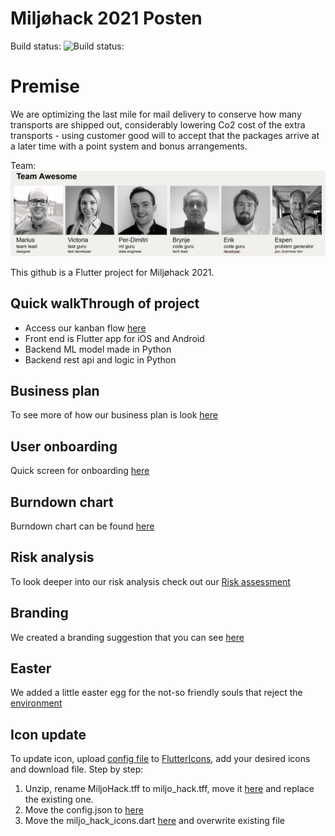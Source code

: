 # Miljøhack 2021 Posten
Build status: ![Build status:](https://github.com/brynjen/miljohack2021/actions/workflows/dart.yml/badge.svg)

# Premise
We are optimizing the last mile for mail delivery to conserve how many transports are shipped out,
considerably lowering Co2 cost of the extra transports - using customer good will to accept that
the packages arrive at a later time with a point system and bonus arrangements.

Team: ![Team Awesome](team-awesome.png "Team awesome")


This github is a Flutter project for Miljøhack 2021.

## Quick walkThrough of project
- Access our kanban flow [here](https://github.com/brynjen/miljohack2021/projects/1)
- Front end is Flutter app for iOS and Android
- Backend ML model made in Python
- Backend rest api and logic in Python

## Business plan
To see more of how our business plan is look [here](business-plan.png)

## User onboarding
Quick screen for onboarding [here](bruker-onboarding.png)

## Burndown chart
Burndown chart can be found [here](burndown.png)

## Risk analysis
To look deeper into our risk analysis check out our [Risk assessment](forretningsrisk.png)

## Branding
We created a branding suggestion that you can see [here](branding.png)

## Easter
We added a little easter egg for the not-so friendly souls that reject the [environment](easteregg.png)

## Icon update
To update icon, upload [config file](assets/icons/config.json) to [FlutterIcons](https://www.fluttericons.com),
add your desired icons and download file. Step by step:
1. Unzip, rename MiljoHack.tff to miljo_hack.tff, move it [here](assets/icons/) and replace the 
   existing one.
2. Move the config.json to [here](assets/icons/)
3. Move the miljo_hack_icons.dart [here](presentation/core/icons/) and overwrite existing file